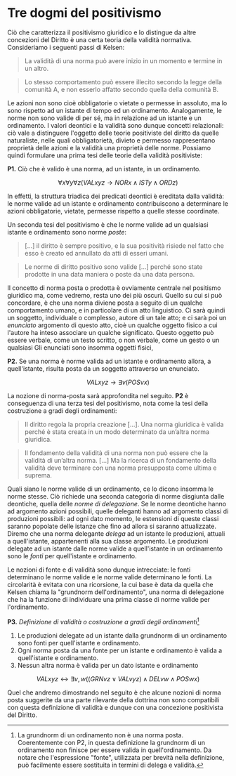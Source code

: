 # Tre dogmi del positivismo

Ciò che caratterizza il positivismo giuridico e lo distingue da altre concezioni del Diritto è una certa teoria della validità normativa.
Consideriamo i seguenti passi di Kelsen:

> La validità di una norma può avere inizio in un momento e termine in un altro.

> Lo stesso comportamento può essere illecito secondo la legge della comunità A, e non esserlo affatto secondo quella della comunità B.

Le azioni non sono cioè obbligatorie o vietate o permesse in assoluto, ma lo sono rispetto ad un istante di tempo ed un ordinamento.
Analogamente, le norme non sono valide di per sé, ma in relazione ad un istante e un ordinamento. I valori deontici e la validità sono dunque
concetti relazionali: ciò vale a distinguere l'oggetto delle teorie positiviste del diritto da quelle naturaliste, nelle quali obbligatorietà,
divieto e permesso rappresentano proprietà delle azioni e la validità una proprietà delle norme. Possiamo quindi formulare una prima tesi
delle teorie della validità positiviste:

**P1.** Ciò che è valido è una norma, ad un istante, in un ordinamento.

$$
∀x∀y∀z (VALxyz \to NORx \land ISTy \land ORDz)
$$

In effetti, la struttura triadica dei predicati deontici è ereditata dalla validità: le norme valide ad un istante e ordinamento contribuiscono
a determinare le azioni obbligatorie, vietate, permesse rispetto a quelle stesse coordinate.

Un seconda tesi del positivismo è che le norme valide ad un qualsiasi istante e ordinamento sono norme *poste*:

> […] il diritto è sempre positivo, e la sua positività risiede nel fatto che esso è
  creato ed annullato da atti di esseri umani.

> Le norme di diritto positivo sono valide […] perché sono state prodotte in
   una data maniera o poste da una data persona.

Il concetto di norma posta o prodotta è ovviamente centrale nel positismo giuridico ma, come vedremo, resta uno dei più oscuri. Quello su cui
si può concordare, è che una norma diviene posta a seguito di un qualche comportamento umano, e in particolare di un atto linguistico.
Ci sarà quindi un soggetto, individuale o complesso, autore di un tale atto; e ci sarà poi un *enunciato* argomento di questo atto, cioè
un qualche oggetto fisico a cui l'autore ha inteso associare un qualche significato. Questo oggetto può essere verbale, come un testo scritto,
o non verbale, come un gesto o un qualsiasi 
Gli enunciati sono insomma oggetti fisici, 

**P2.** Se una norma è norme valida ad un istante e ordinamento allora, a quell'istante, risulta posta da un soggetto attraverso un enunciato.

$$
VALxyz \to \exists v (POSvx)
$$

La nozione di norma-posta sarà approfondita nel seguito.
**P2** è conseguenza di una terza tesi del positivismo, nota come la tesi della costruzione a gradi degli ordinamenti:

> Il diritto regola la propria creazione […]. Una norma giuridica è valida
  perché è stata creata in un modo determinato da un’altra norma giuridica.

> Il fondamento della validità di una norma non può essere che la validità
  di un’altra norma. […] Ma la ricerca di un fondamento della validità deve
  terminare con una norma presupposta come ultima e suprema.

Quali siano le norme valide di un ordinamento, ce lo dicono insomma le norme stesse. Ciò richiede una seconda categoria di norme
disgiunta dalle deontiche, quella delle *norme di delegazione*. Se le norme deontiche hanno ad argomento azioni possibili, quelle deleganti
hanno ad argomento classi di produzioni possibili: ad ogni dato momento, le estensioni di queste classi saranno popolate delle istanze
che fino ad allora si saranno attualizzate. Diremo che una norma delegante *delega* ad un istante le produzioni, attuali a quell'istante,
appartenenti alla sua classe argomento. Le produzioni delegate ad un istante dalle norme valide a quell'istante in un ordinamento
sono le *fonti* per quell'istante e ordinamento.

Le nozioni di fonte e di validità sono dunque intrecciate: le fonti determinano le norme valide e le norme valide determinano le fonti.
La circolarità è evitata con una ricorsione, la cui base è data da quella che Kelsen chiama la "grundnorm dell'ordinamento",
una norma di delegazione che ha la funzione di individuare una prima classe di norme valide per l'ordinamento.

**P3.** *Definizione di validità o costruzione a gradi degli ordinamenti*[^1]
1. Le produzioni delegate ad un istante dalla grundnorm di un ordinamento sono fonti per quell'istante e ordinamento.
2. Ogni norma posta da una fonte per un istante e ordinamento è valida a quell'istante e ordinamento.
3. Nessun altra norma è valida per un dato istante e ordinamento

$$
VALxyz \leftrightarrow \exists v,w ((GRNvz \lor VALvyz) \land DELvw \land POSwx)
$$

[^1]: La grundnorm di un ordinamento non è una norma posta. Coerentemente con P2, in questa definizione la grundnorm di un ordinamento
non finisce per essere valida in quell'ordinamento. Da notare che l'espressione "fonte", utilizzata per brevità nella definizione,
può facilmente essere sostituita in termini di delega e validità.

Quel che andremo dimostrando nel seguito è che alcune nozioni di norma posta suggerite da una parte rilevante della dottrina non sono
compatibili con questa definizione di validità e dunque con una concezione positivista del Diritto.




